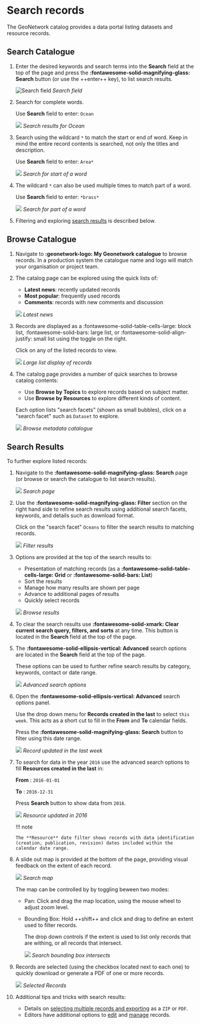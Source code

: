 # Search records

The GeoNetwork catalog provides a data portal listing datasets and resource records.

## Search Catalogue

1.  Enter the desired keywords and search terms into the **Search** field
    at the top of the page and press the **:fontawesome-solid-magnifying-glass: Search** button
    (or use the ++enter++ key), to list search results.

    ![Search field](img/search.png)
    *Search field*

2.  Search for complete words.

    Use **Search** field to enter: `Ocean`

    ![](img/search_results.png)
    *Search results for Ocean*

3.  Search using the wildcard `*` to match the start or end of word. 
    Keep in mind the entire record contents is searched, not only the
    titles and description.
    
    Use **Search** field to enter: `Area*`

    ![](img/search_wildcard.png)
    *Search for start of a word*

4.  The wildcard `*` can also be used multiple times to match part of a word.

    Use **Search** field to enter: `*brass*`

    ![](img/search_partial.png)
    *Search for part of a word*

5. Filtering and exploring [search results](#search-results) is described below.

## Browse Catalogue

1.  Navigate to **:geonetwork-logo: My Geonetwork catalogue** to browse records.
    In a production system the catalogue name and logo will
    match your organisation or project team.

2.  The catalog page can be explored using the quick lists of:

    -   **Latest news**: recently updated records
    -   **Most popular**: frequently used records
    -   **Comments**: records with new comments and discussion

    ![](img/browse_latest.png)
    *Latest news*

3.  Records are displayed as a :fontawesome-solid-table-cells-large: block list, :fontawesome-solid-bars: large list, or :fontawesome-solid-align-justify: small list
    using the toggle on the right.

    Click on any of the listed records to view.

    ![](img/browse_large_list.png)
    *Large list display of records*

4.  The catalog page provides a number of quick searches to browse
    catalog contents:

    -   Use **Browse by Topics** to
        explore records based on subject matter.
    -   Use **Browse by Resources** to
        explore different kinds of content.

    Each option lists "search facets" (shown as small bubbles), click
    on a "search facet" such as `Dataset` to explore.

    ![](img/browse.png)
    *Browse metadata catalogue*

## Search Results

To further explore listed records:

1.  Navigate to the **:fontawesome-solid-magnifying-glass: Search** page (or browse or search the catalogue to
    list search results).
    
    ![](img/search_page.png)
    *Search page*
    
2.  Use the **:fontawesome-solid-magnifying-glass: Filter** section on the right hand side to refine search results
    using additional search facets, keywords, and details such as download format.
    
    Click on the "search facet" `Oceans` to filter the search results to
    matching records.

    ![](img/results_filter.png)
    *Filter results*

3.  Options are provided at the top of the search results to:
    
    * Presentation of matching records (as a **:fontawesome-solid-table-cells-large: Grid**
    or **:fontawesome-solid-bars: List**)
    * Sort the results
    * Manage how many results are shown per page
    * Advance to additional pages of results
    * Quickly select records

    ![](img/browse_results.png)
    *Browse results*

4.  To clear the search results use **:fontawesome-solid-xmark: Clear current search query, filters, and sorts** 
    at any time. This button is located in the **Search** field at the top of the page.

5.  The **:fontawesome-solid-ellipsis-vertical: Advanced** search options are located in the 
    **Search** field at the top of the page.
    
    These options can be used to further refine search results by category, keywords, contact
    or date range.

    ![](img/search_advanced.png)
    *Advanced search options*

4.  Open the **:fontawesome-solid-ellipsis-vertical: Advanced** search options panel.
    
    Use the drop down menu for **Records created in the last** to select `this week`.
    This acts as a short cut to fill in the **From** and **To** calendar fields.
    
    Press the **:fontawesome-solid-magnifying-glass:  Search** button to filter using this date range.

    ![](img/search_record_creation.png)
    *Record updated in the last week*

5.  To search for data in the year `2016` use the advanced search
    options to fill **Resources created in the last** in:
    
    **From**
    :   `2016-01-01`
    
    **To**
    :   `2016-12-31`
    
    Press **Search** button to show data from `2016`.

    ![](img/search_resource_2016.png)
    *Resource updated in 2016*
    
    !!! note

        The **Resource** date filter shows records with data identification
        (creation, publication, revision) dates included within the
        calendar date range.

6.  A slide out map is provided at the bottom of the page, providing
    visual feedback on the extent of each record.

    ![](img/search_map.png)
    *Search map*

    The map can be controlled by by toggling beween two modes:

    -   Pan: Click and drag the map location, using the mouse wheel to
        adjust zoom level.

    -   Bounding Box: Hold ++shift++ and click and drag to define an extent used to filter
        records.
        
        The drop down controls if the extent is used to list
        only records that are withing, or all records that intersect.
        
        ![](img/search_map_bbox.png)
        *Search bounding box intersects*

7.  Records are selected (using the checkbox located next to each one)
    to quickly download or generate a PDF of one or more records.

    ![](img/browse_selection.png)
    *Selected Records*

9.  Additional tips and tricks with search results:

    -   Details on
        [selecting multiple records and exporting](download.md#download-from-search-results)
        as a `ZIP` or `PDF`.
    -   Editors have additional options to [edit](../editor/edit/index.md) and
        [manage](../editor/publish/index.md) records.
